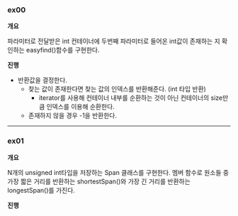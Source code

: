 ### ex00

**개요**

파라미터로 전달받은 int 컨테이너에 두번째 파라미터로 들어온 int값이 존재하는 지 확인하는 easyfind()함수를 구현한다.

**진행**

- 반환값을 결정한다.
	- 찾는 값이 존재한다면 찾는 값의 인덱스를 반환해준다. (int 타입 반환)
		- iterator를 사용해 컨테이너 내부를 순환하는 것이 아닌  컨테이너의 size만큼 인덱스를 이용해 순환한다.
	- 존재하지 않을 경우 -1을 반환한다.

****

### ex01

**개요**

N개의 unsigned int타입을 저장하는 Span 클래스를 구현한다.
멤버 함수로 원소들 중 가장 짧은 거리를 반환하는 shortestSpan()와 가장 긴 거리를 반환하는 longestSpan()를 가진다.

**진행**